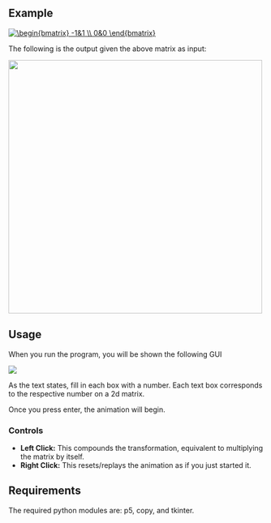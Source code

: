 ## Example

<a href="https://www.codecogs.com/eqnedit.php?latex=\begin{bmatrix}&space;-1&1&space;\\&space;0&0&space;\end{bmatrix}" target="_blank"><img src="https://latex.codecogs.com/gif.latex?\begin{bmatrix}&space;-1&1&space;\\&space;0&0&space;\end{bmatrix}" title="\begin{bmatrix} -1&1 \\ 0&0 \end{bmatrix}" /></a>
<br>

The following is the output given the above matrix as input:

<img src="https://i.imgur.com/Zl3v0ei.gif" width="500">

## Usage

When you run the program, you will be shown the following GUI<br>

<img src="https://i.imgur.com/bRpuyWj.jpg"><br>

As the text states, fill in each box with a number. Each text box corresponds to the respective number on a 2d matrix.

Once you press enter, the animation will begin.
### Controls
  * **Left Click:** This compounds the transformation, equivalent to multiplying the matrix by itself.
  * **Right Click:** This resets/replays the animation as if you just started it. 
  
  
## Requirements

The required python modules are: p5, copy, and tkinter.
